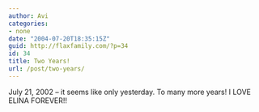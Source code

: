 ```yaml
---
author: Avi
categories:
- none
date: "2004-07-20T18:35:15Z"
guid: http://flaxfamily.com/?p=34
id: 34
title: Two Years!
url: /post/two-years/
---
```

July 21, 2002 &#8211; it seems like only yesterday. To many more years! I LOVE ELINA FOREVER!!